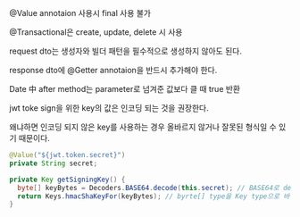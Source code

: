 
@Value annotaion 사용시 final 사용 불가

@Transactional은 create, update, delete 시 사용

request dto는 생성자와 빌더 패턴을 필수적으로 생성하지 않아도 된다.

response dto에 @Getter annotaion을 반드시 추가해야 한다.

Date 中 after method는 parameter로 넘겨준 값보다 클 때 true 반환

jwt toke sign을 위한 key의 값은 인코딩 되는 것을 권장한다. 

왜냐하면 인코딩 되지 않은 key를 사용하는 경우 올바르지 않거나 잘못된 형식일 수 있기 때문이다.

```java
@Value("${jwt.token.secret}")
private String secret;

private Key getSigningKey() {
  byte[] keyBytes = Decoders.BASE64.decode(this.secret); // BASE64로 decode한다.
  return Keys.hmacShaKeyFor(keyBytes); // byrte[] type을 Key type으로 바꾸는 method
}
```
